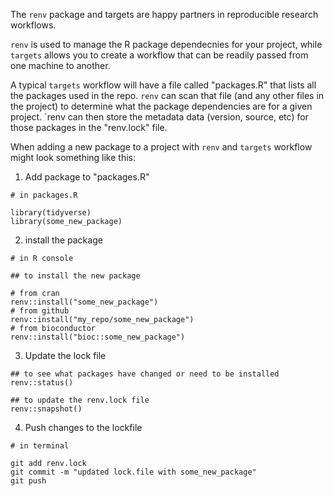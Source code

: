 The `renv` package and targets are happy partners in reproducible research workflows. 

`renv` is used to manage the R package dependecnies for your project, 
while `targets` allows you to create a workflow that can be readily passed from one machine to another. 

A typical `targets` workflow will have a file called "packages.R" that lists all the packages used in the repo. 
`renv` can scan that file (and any other files in the project) to determine what the package dependencies are for a given project. 
`renv can then store the metadata data (version, source, etc) for those packages in the "renv.lock" file. 

When adding a new package to a project with `renv` and `targets` workflow might look something like this: 


1) Add package to "packages.R"

``` 
# in packages.R

library(tidyverse)
library(some_new_package)

```

2) install the package

```
# in R console

## to install the new package 

# from cran
renv::install("some_new_package")
# from github
renv::install("my_repo/some_new_package")
# from bioconductor
renv::install("bioc::some_new_package")
```

3) Update the lock file
```
## to see what packages have changed or need to be installed
renv::status()

## to update the renv.lock file
renv::snapshot()
```

4) Push changes to the lockfile
```
# in terminal

git add renv.lock
git commit -m "updated lock.file with some_new_package"
git push
```
